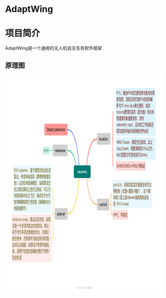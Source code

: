 # AdaptWing

# 项目简介

AdaptWing是一个通用的无人机自主任务软件框架

## 原理图

<div align=center>
	<img src="./AdaptWing.png" width = "1070" height = "706" >
</div>


## 

